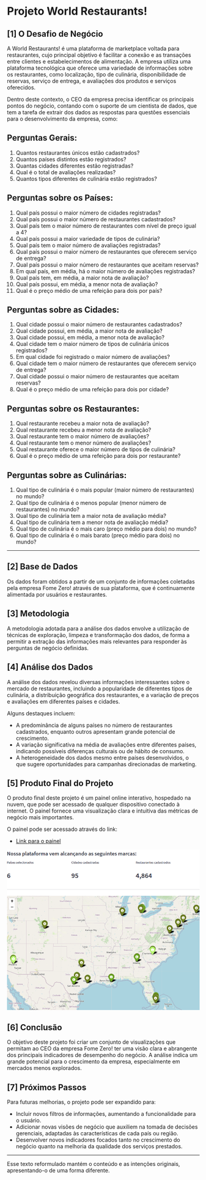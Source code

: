 
# Projeto World Restaurants!

## [1] O Desafio de Negócio

A World Restaurants! é uma plataforma de marketplace voltada para restaurantes, cujo principal objetivo é facilitar a conexão e as transações entre clientes e estabelecimentos de alimentação. A empresa utiliza uma plataforma tecnológica que oferece uma variedade de informações sobre os restaurantes, como localização, tipo de culinária, disponibilidade de reservas, serviço de entrega, e avaliações dos produtos e serviços oferecidos.

Dentro deste contexto, o CEO da empresa precisa identificar os principais pontos do negócio, contando com o suporte de um cientista de dados, que tem a tarefa de extrair dos dados as respostas para questões essenciais para o desenvolvimento da empresa, como:

## Perguntas Gerais:

1) Quantos restaurantes únicos estão cadastrados?
2) Quantos países distintos estão registrados?
3) Quantas cidades diferentes estão registradas?
4) Qual é o total de avaliações realizadas?
5) Quantos tipos diferentes de culinária estão registrados?

## Perguntas sobre os Países:

1) Qual país possui o maior número de cidades registradas?
2) Qual país possui o maior número de restaurantes cadastrados?
3) Qual país tem o maior número de restaurantes com nível de preço igual a 4?
4) Qual país possui a maior variedade de tipos de culinária?
5) Qual país tem o maior número de avaliações registradas?
6) Qual país possui o maior número de restaurantes que oferecem serviço de entrega?
7) Qual país possui o maior número de restaurantes que aceitam reservas?
8) Em qual país, em média, há o maior número de avaliações registradas?
9) Qual país tem, em média, a maior nota de avaliação?
10) Qual país possui, em média, a menor nota de avaliação?
11) Qual é o preço médio de uma refeição para dois por país?

## Perguntas sobre as Cidades:

1) Qual cidade possui o maior número de restaurantes cadastrados?
2) Qual cidade possui, em média, a maior nota de avaliação?
3) Qual cidade possui, em média, a menor nota de avaliação?
4) Qual cidade tem o maior número de tipos de culinária únicos registrados?
5) Em qual cidade foi registrado o maior número de avaliações?
6) Qual cidade tem o maior número de restaurantes que oferecem serviço de entrega?
7) Qual cidade possui o maior número de restaurantes que aceitam reservas?
8) Qual é o preço médio de uma refeição para dois por cidade?

## Perguntas sobre os Restaurantes:

1) Qual restaurante recebeu a maior nota de avaliação?
2) Qual restaurante recebeu a menor nota de avaliação?
3) Qual restaurante tem o maior número de avaliações?
4) Qual restaurante tem o menor número de avaliações?
5) Qual restaurante oferece o maior número de tipos de culinária?
6) Qual é o preço médio de uma refeição para dois por restaurante?

## Perguntas sobre as Culinárias:

1) Qual tipo de culinária é o mais popular (maior número de restaurantes) no mundo?
2) Qual tipo de culinária é o menos popular (menor número de restaurantes) no mundo?
3) Qual tipo de culinária tem a maior nota de avaliação média?
4) Qual tipo de culinária tem a menor nota de avaliação média?
5) Qual tipo de culinária é o mais caro (preço médio para dois) no mundo?
6) Qual tipo de culinária é o mais barato (preço médio para dois) no mundo?

---

## [2] Base de Dados

Os dados foram obtidos a partir de um conjunto de informações coletadas pela empresa Fome Zero! através de sua plataforma, que é continuamente alimentada por usuários e restaurantes.

## [3] Metodologia

A metodologia adotada para a análise dos dados envolve a utilização de técnicas de exploração, limpeza e transformação dos dados, de forma a permitir a extração das informações mais relevantes para responder às perguntas de negócio definidas.

## [4] Análise dos Dados

A análise dos dados revelou diversas informações interessantes sobre o mercado de restaurantes, incluindo a popularidade de diferentes tipos de culinária, a distribuição geográfica dos restaurantes, e a variação de preços e avaliações em diferentes países e cidades.

Alguns destaques incluem:

- A predominância de alguns países no número de restaurantes cadastrados, enquanto outros apresentam grande potencial de crescimento.
- A variação significativa na média de avaliações entre diferentes países, indicando possíveis diferenças culturais ou de hábito de consumo.
- A heterogeneidade dos dados mesmo entre países desenvolvidos, o que sugere oportunidades para campanhas direcionadas de marketing.

## [5] Produto Final do Projeto

O produto final deste projeto é um painel online interativo, hospedado na nuvem, que pode ser acessado de qualquer dispositivo conectado à internet. O painel fornece uma visualização clara e intuitiva das métricas de negócio mais importantes.

O painel pode ser acessado através do link:
- [Link para o painel](https://restaurantsglobal.streamlit.app/)

![banner](Painel.png)

## [6] Conclusão

O objetivo deste projeto foi criar um conjunto de visualizações que permitam ao CEO da empresa Fome Zero! ter uma visão clara e abrangente dos principais indicadores de desempenho do negócio. A análise indica um grande potencial para o crescimento da empresa, especialmente em mercados menos explorados.

## [7] Próximos Passos

Para futuras melhorias, o projeto pode ser expandido para:
- Incluir novos filtros de informações, aumentando a funcionalidade para o usuário.
- Adicionar novas visões de negócio que auxiliem na tomada de decisões gerenciais, adaptadas às características de cada país ou região.
- Desenvolver novos indicadores focados tanto no crescimento do negócio quanto na melhoria da qualidade dos serviços prestados.

---

Esse texto reformulado mantém o conteúdo e as intenções originais, apresentando-o de uma forma diferente.
